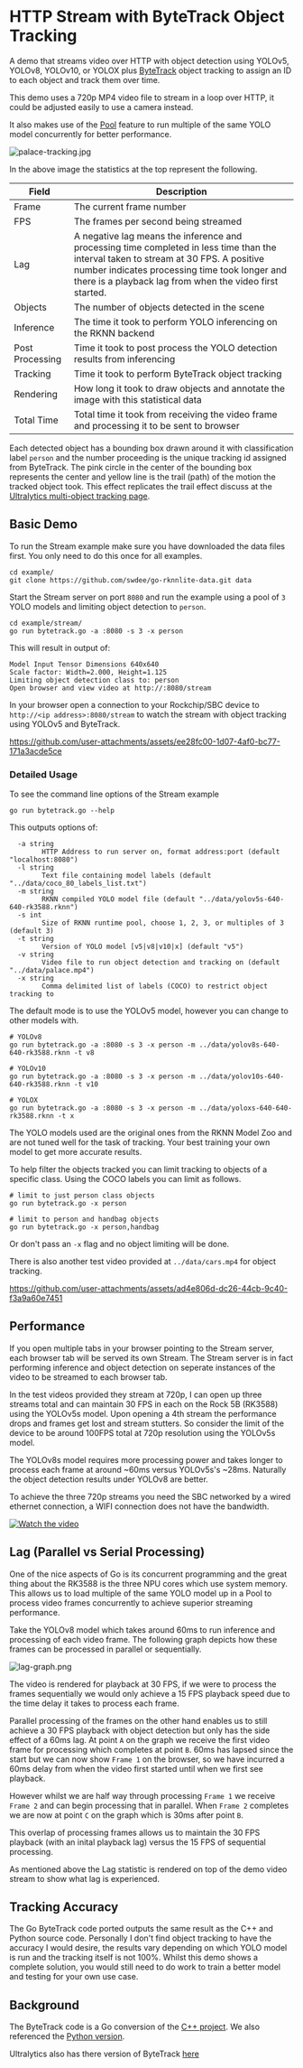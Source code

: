 # HTTP Stream with ByteTrack Object Tracking

A demo that streams video over HTTP with object detection using YOLOv5, YOLOv8, 
YOLOv10, or YOLOX
plus [ByteTrack](https://github.com/ifzhang/ByteTrack) object tracking to 
assign an ID to each object and track them over time.

This demo uses a 720p MP4 video file to stream in a loop over HTTP, it could be adjusted
easily to use a camera instead.

It also makes use of the [Pool](../pool) feature to run multiple of the same YOLO model concurrently
for better performance.

![palace-tracking.jpg](palace-tracking.jpg)

In the above image the statistics at the top represent the following.

| Field           | Description                                                                                                                                                                                                                                        |
|-----------------|----------------------------------------------------------------------------------------------------------------------------------------------------------------------------------------------------------------------------------------------------|
| Frame           | The current frame number                                                                                                                                                                                                                           |
| FPS             | The frames per second being streamed                                                                                                                                                                                                               |
| Lag             | A negative lag means the inference and processing time completed in less time than the interval taken to stream at 30 FPS.  A positive number indicates processing time took longer and there is a playback lag from when the video first started. |
| Objects         | The number of objects detected in the scene                                                                                                                                                                                                        |
| Inference       | The time it took to perform YOLO inferencing on the RKNN backend                                                                                                                                                                                   |
| Post Processing | Time it took to post process the YOLO detection results from inferencing                                                                                                                                                                           |
| Tracking        | Time it took to perform ByteTrack object tracking                                                                                                                                                                                                  |
| Rendering       | How long it took to draw objects and annotate the image with this statistical data                                                                                                                                                                 |
| Total Time      | Total time it took from receiving the video frame and processing it to be sent to browser                                                                                                                                                          |

Each detected object has a bounding box drawn around it with classification label `person` 
and the number proceeding is the unique tracking id assigned from ByteTrack.   The pink circle
in the center of the bounding box represents the center and yellow line is the trail (path)
of the motion the tracked object took.  This effect replicates the trail effect discuss
at the [Ultralytics multi-object tracking page](https://docs.ultralytics.com/modes/track/).



## Basic Demo


To run the Stream example make sure you have downloaded the data files first.
You only need to do this once for all examples.

```
cd example/
git clone https://github.com/swdee/go-rknnlite-data.git data
```

Start the Stream server on port `8080` and run the example using a pool 
of `3` YOLO models and limiting object detection to `person`.
```
cd example/stream/
go run bytetrack.go -a :8080 -s 3 -x person
```

This will result in output of:
```
Model Input Tensor Dimensions 640x640
Scale factor: Width=2.000, Height=1.125
Limiting object detection class to: person
Open browser and view video at http://:8080/stream
```

In your browser open a connection to your Rockchip/SBC device to `http://<ip address>:8080/stream`
to watch the stream with object tracking using YOLOv5 and ByteTrack.



https://github.com/user-attachments/assets/ee28fc00-1d07-4af0-bc77-171a3acde5ce



### Detailed Usage


To see the command line options of the Stream example
```
go run bytetrack.go --help
```

This outputs options of:
```
  -a string
        HTTP Address to run server on, format address:port (default "localhost:8080")
  -l string
        Text file containing model labels (default "../data/coco_80_labels_list.txt")
  -m string
        RKNN compiled YOLO model file (default "../data/yolov5s-640-640-rk3588.rknn")
  -s int
        Size of RKNN runtime pool, choose 1, 2, 3, or multiples of 3 (default 3)
  -t string
        Version of YOLO model [v5|v8|v10|x] (default "v5")
  -v string
        Video file to run object detection and tracking on (default "../data/palace.mp4")
  -x string
        Comma delimited list of labels (COCO) to restrict object tracking to
```

The default mode is to use the YOLOv5 model, however you can change to other models with.
```
# YOLOv8
go run bytetrack.go -a :8080 -s 3 -x person -m ../data/yolov8s-640-640-rk3588.rknn -t v8

# YOLOv10
go run bytetrack.go -a :8080 -s 3 -x person -m ../data/yolov10s-640-640-rk3588.rknn -t v10

# YOLOX
go run bytetrack.go -a :8080 -s 3 -x person -m ../data/yoloxs-640-640-rk3588.rknn -t x
```

The YOLO models used are the original ones from the RKNN Model Zoo and are not tuned 
well for the task of tracking.   Your best training your own model to get more accurate
results.   

To help filter the objects tracked you can limit tracking to objects of 
a specific class.  Using the COCO labels you can limit as follows.

```
# limit to just person class objects
go run bytetrack.go -x person

# limit to person and handbag objects
go run bytetrack.go -x person,handbag
```

Or don't pass an `-x` flag and no object limiting will be done.

There is also another test video provided at `../data/cars.mp4` for object tracking.


https://github.com/user-attachments/assets/ad4e806d-dc26-44cb-9c40-f3a9a60e7451




## Performance

If you open multiple tabs in your browser pointing to the Stream server, each
browser tab will be served its own Stream.  The Stream server is in fact performing
inference and object detection on seperate instances of the video to be streamed
to each browser tab.

In the test videos provided they stream at 720p, I can open up three streams total
and can maintain 30 FPS in each on the Rock 5B (RK3588) using the YOLOv5s model.
Upon opening a 4th stream the performance drops and frames get lost and stream 
stutters.  So consider the limit of the device to be around 100FPS total 
at 720p resolution using the YOLOv5s model.

The YOLOv8s model requires more processing power and takes longer to process
each frame at around ~60ms versus YOLOv5s's ~28ms.  Naturally the object detection
results under YOLOv8 are better.

To achieve the three 720p streams you need the SBC networked by a wired
ethernet connection, a WIFI connection does not have the bandwidth.

[![Watch the video](https://img.youtube.com/vi/M6mvHTNQZqM/0.jpg)](https://www.youtube.com/watch?v=M6mvHTNQZqM)



## Lag (Parallel vs Serial Processing)

One of the nice aspects of Go is its concurrent programming and the great thing
about the RK3588 is the three NPU cores which use system memory.  This allows
us to load multiple of the same YOLO model up in a Pool to process video frames 
concurrently to achieve superior streaming performance.

Take the YOLOv8 model which takes around 60ms to run inference and processing
of each video frame.  The following graph depicts how these frames can be processed
in parallel or sequentially.

![lag-graph.png](lag-graph.png)

The video is rendered for playback at 30 FPS, if we were to process
the frames sequentially we would only achieve a 15 FPS playback speed due to the
time delay it takes to process each frame.

Parallel processing of the frames on the other hand enables us to still achieve
a 30 FPS playback with object detection but only has the side effect of a 60ms lag. At 
point `A` on the graph we receive the first video frame for processing which
completes at point `B`.  60ms has lapsed since the start but we can now 
show `Frame 1` on the browser, so we have incurred a 60ms delay from when the
video first started until when we first see playback.

However whilst we are half way through processing `Frame 1` we receive `Frame 2`
and can begin processing that in parallel.  When `Frame 2` completes we are now
at point `C` on the graph which is 30ms after point `B`.  

This overlap of processing frames allows us to maintain the 30 FPS playback 
(with an inital playback lag) versus the 15 FPS of sequential processing.

As mentioned above the Lag statistic is rendered on top of the demo video stream
to show what lag is experienced.


## Tracking Accuracy

The Go ByteTrack code ported outputs the same result as the C++ and Python source
code.   Personally I don't find object tracking to have the accuracy I would
desire, the results vary depending on which YOLO model is run and the tracking 
itself is not 100%.   Whilst this demo shows a complete solution, you would still 
need to do work to train a better model and testing for your own use case. 


## Background

The ByteTrack code is a Go conversion of the [C++ project](https://github.com/ifzhang/ByteTrack). 
We also referenced the [Python version](https://github.com/kadirnar/bytetrack-pip).

Ultralytics also has there version of ByteTrack [here](https://github.com/ultralytics/ultralytics/tree/main/ultralytics/trackers)
